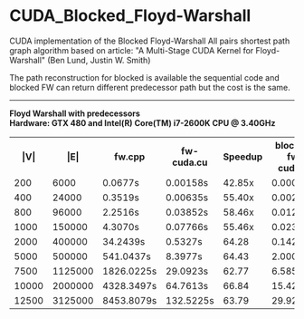 CUDA_Blocked_Floyd-Warshall
===========================

CUDA implementation of the Blocked Floyd-Warshall All pairs shortest path graph algorithm
based on article:
"A Multi-Stage CUDA Kernel for Floyd-Warshall" (Ben Lund, Justin W. Smith)

The path reconstruction for blocked is available 
the sequential code and blocked FW can return different predecessor path but the cost is the same.

<hr/>

<b> Floyd Warshall with predecessors</b>
<br/>
<b> Hardware: GTX 480 and  Intel(R) Core(TM) i7-2600K CPU @ 3.40GHz</b> 

<table>
  <tr>
    <th>|V|</th><th>|E|</th><th>fw.cpp</th><th> fw-cuda.cu </th><th>Speedup</th><th> blocked-fw-cuda.cu </th><th>Speedup</th>
  </tr>
  <tr>
    <td> 200 </td><td> 6000 </td><td> 0.0677s</td><td> 0.00158s </td><td> 42.85x</td></td><td> 0.000950s </td><td> 71.31x</td>
  </tr>
  <tr>
    <td> 400 </td><td> 24000 </td><td> 0.3519s</td><td> 0.00635s </td><td> 55.40x</td></td><td> 0.002969s </td><td> 118.51x</td>
  </tr>
  <tr>
    <td> 800</td><td> 96000 </td><td> 2.2516s</td><td> 0.03852s </td><td> 58.46x</td></td><td> 0.012670s </td><td> 177.71x</td>
  </tr>
  <tr>
    <td> 1000</td><td> 150000 </td><td> 4.3070s</td><td> 0.07766s </td><td>55.46x</td></td><td> 0.023078s </td><td> 186.63x</td>
  </tr
  <tr>
    <td> 2000</td><td> 400000 </td><td> 34.2439s</td><td> 0.5327s </td><td> 64.28</td></td><td> 0.142524s </td><td> 240.27x</td>
  </tr>
  <tr>
    <td> 5000</td><td> 500000</td><td> 541.0437s</td><td> 8.3977s </td><td> 64.43</td></td><td> 2.000566s </td><td> 270.45x</td>
  </tr>
  <tr>
    <td> 7500</td><td> 1125000</td><td> 1826.0225s</td><td> 29.0923s </td><td> 62.77</td></td><td> 6.585984s </td><td> 277.26x</td>
  </tr>
  <tr>
    <td> 10000</td><td> 2000000</td><td> 4328.3497s</td><td> 64.7613s </td><td> 66.84</td></td><td> 15.42630s </td><td> 280.58x</td>
  </tr>
  <tr>
    <td> 12500</td><td> 3125000</td><td> 8453.8079s</td><td> 132.5225s </td><td> 63.79</td></td><td> 29.92320s </td><td> 282.51x</td>
  </tr>
</table> 
